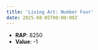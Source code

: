 ```yaml
---
title: 'Living Art: Number Four'
date: 2025-08-05T00:00:00Z
---
```

- **RAP**: 8250
- **Value**: -1
